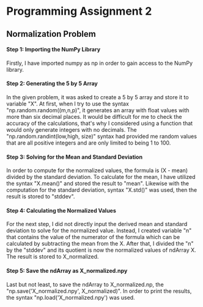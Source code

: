 # Programming Assignment 2

## Normalization Problem
#### Step 1: Importing the NumPy Library
Firstly, I have imported numpy as np in order to gain access to the NumPy library. 

#### Step 2: Generating the 5 by 5 Array
In the given problem, it was asked to create a 5 by 5 array and store it to variable "X". At first, when I try to use the syntax "np.random.random((m,n,p)", it generates an array with float values with more than six decimal places. It would be difficult for me to check the accuracy of the calculations, that's why I considered using a function that would only generate integers with no decimals. The "np.random.randint(low,high, size)" syntax had provided me random values that are all positive integers and are only limited to being 1 to 100.

#### Step 3: Solving for the Mean and Standard Deviation
In order to compute for the normalized values, the formula is (X - mean) divided by the standard deviation. To calculate for the mean, I have utilized the syntax "X.mean()" and stored the result to "mean". Likewise with the computation for the standard deviation, syntax "X.std()" was used, then the result is stored to "stddev". 

#### Step 4: Calculating the Normalized Values
For the next step, I did not directly input the derived mean and standard deviation to solve for the normalized value. Instead, I created variable "n" that contains the value of the numerator of the formula which can be calculated by subtracting the mean from the X. After that, I divided the "n" by the "stddev" and its quotient is now the normalized values of ndArray X. The result is stored to X_normalized.

#### Step 5: Save the ndArray as X_normalized.npy
Last but not least, to save the ndArray to X_normalized.np, the "np.save('X_normalized.npy', X_normalized)". In order to print the results, the syntax "np.load('X_normalized.npy') was used.




